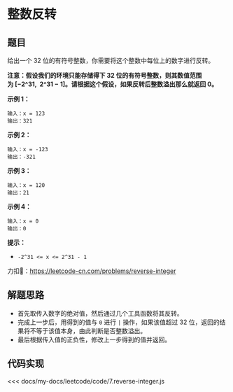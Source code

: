 # 整数反转

## 题目

给出一个 32 位的有符号整数，你需要将这个整数中每位上的数字进行反转。

**注意：假设我们的环境只能存储得下 32 位的有符号整数，则其数值范围为 [−2^31,  2^31 − 1]。请根据这个假设，如果反转后整数溢出那么就返回 0。**

**示例 1：**
  
    输入：x = 123
    输出：321

**示例 2：**
  
    输入：x = -123
    输出：-321

**示例 3：**
  
    输入：x = 120
    输出：21

**示例 4：**
  
    输入：x = 0
    输出：0

**提示：**

* `-2^31 <= x <= 2^31 - 1`

力扣🔗：<https://leetcode-cn.com/problems/reverse-integer>

## 解题思路

* 首先取传入数字的绝对值，然后通过几个工具函数将其反转。
* 完成上一步后，用得到的值与 `0` 进行 `|` 操作，如果该值超过 32 位，返回的结果将不等于该值本身，由此判断是否整数溢出。
* 最后根据传入值的正负性，修改上一步得到的值并返回。

## 代码实现

<<< docs/my-docs/leetcode/code/7.reverse-integer.js
